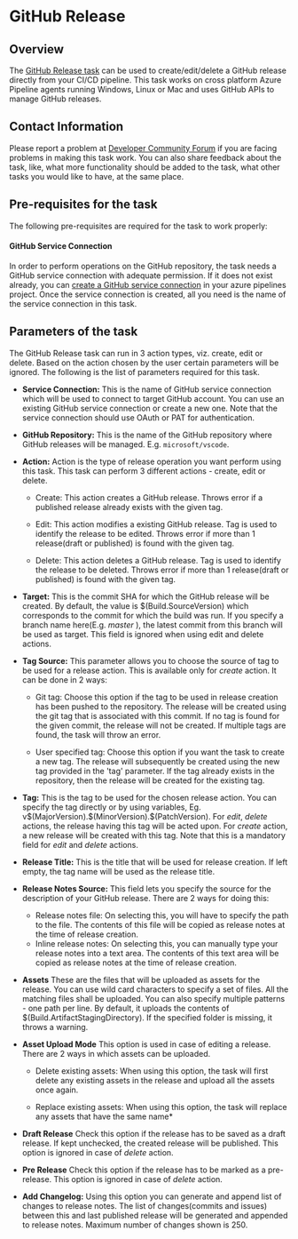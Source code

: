 # GitHub Release

## Overview

The [GitHub Release task](https://aka.ms/AA3m1bq) can be used to create/edit/delete a GitHub release directly from your CI/CD pipeline. This task works on cross platform Azure Pipeline agents running Windows, Linux or Mac and uses GitHub APIs to manage GitHub releases.

## Contact Information

Please report a problem at [Developer Community Forum](https://developercommunity.visualstudio.com/spaces/21/index.html) if you are facing problems in making this task work. You can also share feedback about the task, like, what more functionality should be added to the task, what other tasks you would like to have, at the same place.

## Pre-requisites for the task

The following pre-requisites are required for the task to work properly:

#### GitHub Service Connection

In order to perform operations on the GitHub repository, the task needs a GitHub service connection with adequate permission. If it does not exist already, you can [create a GitHub service connection](https://aka.ms/AA3am5s) in your azure pipelines project. Once the service connection is created, all you need is the name of the service connection in this task.

## Parameters of the task

The GitHub Release task can run in 3 action types, viz. create, edit or delete. Based on the action chosen by the user certain parameters will be ignored. The following is the list of parameters required for this task.

* **Service Connection:** This is the name of GitHub service connection which will be used to connect to target GitHub account. You can use an existing GitHub service connection or create a new one. Note that the service connection should use OAuth or PAT for authentication.

* **GitHub Repository:** This is the name of the GitHub repository where GitHub releases will be managed. E.g. `microsoft/vscode`.

* **Action:** Action is the type of release operation you want perform using this task. This task can perform 3 different actions - create, edit or delete.

    * Create: This action creates a GitHub release. Throws error if a published release already exists with the given tag.

    * Edit: This action modifies a existing GitHub release. Tag is used to identify the release to be edited. Throws error if more than 1 release(draft or published) is found with the given tag.

    * Delete: This action deletes a GitHub release. Tag is used to identify the release to be deleted. Throws error if more than 1 release(draft or published) is found with the given tag.

* **Target:** This is the commit SHA for which the GitHub release will be created. By default, the value is $(Build.SourceVersion) which corresponds to the commit for which the build was run. If you specify a branch name here(E.g. *master* ), the latest commit from this branch will be used as target. This field is ignored when using edit and delete actions.

* **Tag Source:** This parameter allows you to choose the source of tag to be used for a release action. This is available only for *create* action. It can be done in 2 ways:

    * Git tag: Choose this option if the tag to be used in release creation has been pushed to the repository. The release will be created using the git tag that is associated with this commit. If no tag is found for the given commit, the release will not be created. If multiple tags are found, the task will throw an error.

    * User specified tag: Choose this option if you want the task to create a new tag. The release will subsequently be created using the new tag provided in the 'tag' parameter. If the tag already exists in the repository, then the release will be created for the existing tag. 
    
* **Tag:** This is the tag to be used for the chosen release action. You can specify the tag directly or by using variables, Eg. v\$(MajorVersion).\$(MinorVersion).\$(PatchVersion). For *edit*, *delete* actions, the release having this tag will be acted upon. For *create* action, a new release will be created with this tag. Note that this is a mandatory field for *edit* and *delete* actions. 

* **Release Title:** This is the title that will be used for release creation. If left empty, the tag name will be used as the release title.

* **Release Notes Source:** This field lets you specify the source for the description of your GitHub release. There are 2 ways for doing this:
    * Release notes file: On selecting this, you will have to specify the path to the file. The contents of this file will be copied as release notes at the time of release creation.
    * Inline release notes: On selecting this, you can manually type your release notes into a text area. The contents of this text area will be copied as release notes at the time of release creation.

* **Assets** These are the files that will be uploaded as assets for the release. You can use wild card characters to specify a set of files. All the matching files shall be uploaded. You can also specify multiple patterns - one path per line. By default, it uploads the contents of $(Build.ArtifactStagingDirectory). If the specified folder is missing, it throws a warning.

* **Asset Upload Mode** This option is used in case of editing a release. There are 2 ways in which assets can be uploaded.

    * Delete existing assets: When using this option, the task will first delete any existing assets in the release and upload all the assets once again.

    * Replace existing assets: When using this option, the task will replace any assets that have the same name*

* **Draft Release**  Check this option if the release has to be saved as a draft release. If kept unchecked, the created release will be published.  This option is ignored in case of *delete* action.

* **Pre Release** Check this option if the release has to be marked as a pre-release. This option is ignored in case of *delete* action.

* **Add Changelog:** Using this option you can generate and append list of changes to release notes. The list of changes(commits and issues) between this and last published release will be generated and appended to release notes. Maximum number of changes shown is 250.
